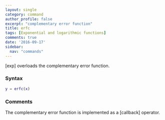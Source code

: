 ```yaml
---
layout: single
category: command
author_profile: false
excerpt: "complementary error function"
title: erfc
tags: [Exponential and logarithmic functions]
comments: true
date: '2016-09-17'
sidebar:
  nav: "commands"
---
```


[exp] overloads the complementary error function.

### Syntax

````matlab
y = erfc(x)
````

### Comments

The complementary error function is implemented as a [callback] operator.

